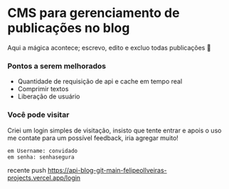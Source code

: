 # CMS para gerenciamento de publicações no blog
Aqui a mágica acontece; escrevo, edito e excluo todas publicações 🫶

### Pontos a serem melhorados
- Quantidade de requisição de api e cache em tempo real
- Comprimir textos
- Liberação de usuário

  
### Você pode visitar
 Criei um login simples de visitação, insisto que tente entrar e apois o uso me contate para um possível feedback, iria agregar muito!
 
    em Username: convidado 
    em senha: senhasegura


recente push https://api-blog-git-main-felipeollveiras-projects.vercel.app/login
